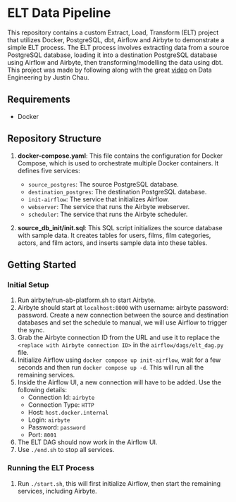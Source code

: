 # ELT Data Pipeline

This repository contains a custom Extract, Load, Transform (ELT) project that utilizes Docker, PostgreSQL, dbt, Airflow and Airbyte to demonstrate a simple ELT process. The ELT process involves extracting data from a source PostgreSQL database, loading it into a destination PostgreSQL database using Airflow and Airbyte, then transforming/modelling the data using dbt. <br>
This project was made by following along with the great [video](https://www.youtube.com/watch?v=PHsC_t0j1dU&list=PLp9B-SYXR0uNU940Q_Sn7Zx4ekRz3UD4z) on Data Engineering by Justin Chau.

## Requirements
- Docker

## Repository Structure

1. **docker-compose.yaml**: This file contains the configuration for Docker Compose, which is used to orchestrate multiple Docker containers. It defines five services:
   - `source_postgres`: The source PostgreSQL database.
   - `destination_postgres`: The destination PostgreSQL database.
   - `init-airflow`: The service that initializes Airflow.
   - `webserver`: The service that runs the Airbyte webserver.
   - `scheduler`: The service that runs the Airbyte scheduler.

2. **source_db_init/init.sql**: This SQL script initializes the source database with sample data. It creates tables for users, films, film categories, actors, and film actors, and inserts sample data into these tables.

## Getting Started

### Initial Setup

1. Run airbyte/run-ab-platform.sh to start Airbyte.
2. Airbyte should start at `localhost:8000` with username: airbyte password: password. Create a new connection between the source and destination databases and set the schedule to manual, we will use Airflow to trigger the sync.
3. Grab the Airbyte connection ID from the URL and use it to replace the `<replace with Airbyte connection ID>` in the `airflow/dags/elt_dag.py` file.
4. Initialize Airflow using `docker compose up init-airflow`, wait for a few seconds and then run `docker compose up -d`. This will run all the remaining services.
5. Inside the Airflow UI, a new connection will have to be added. Use the following details:
   - Connection Id: `airbyte`
   - Connection Type: `HTTP`
   - Host: `host.docker.internal`
   - Login: `airbyte`
   - Password: `password`
   - Port: `8001`
6. The ELT DAG should now work in the Airflow UI.
7. Use `./end.sh` to stop all services.

### Running the ELT Process

1. Run `./start.sh`, this will first initialize Airflow, then start the remaining services, including Airbyte.